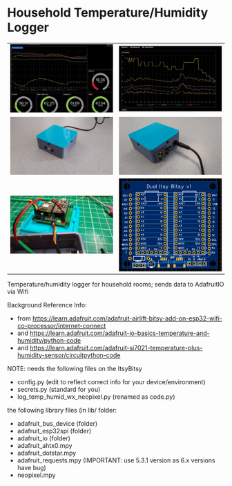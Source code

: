 # Household Temperature/Humidity Logger

<table>
<tr>
<td><img width="420" src="https://github.com/dnkorte/log_temp_humid/blob/master/documentation/sample_dashboard_temps.jpg" alt="sample dashboard showing temperatures from multiple units" /></td>
<td><img width="420" src="https://github.com/dnkorte/log_temp_humid/blob/master/documentation/sample_dashboard_humidities.jpg" alt="sample dashboard showing humidities from multiple units" /></td>
</tr>
<tr>
<td><img width="420" src="https://github.com/dnkorte/log_temp_humid/blob/master/documentation/pic_box_front.jpg" alt="picture of box front showing NeoPixel status light" /></td>
<td><img width="420" src="https://github.com/dnkorte/log_temp_humid/blob/master/documentation/pic_box_back.jpg" alt="pic of box back showing sensor" /></td>
</tr>
<tr>
<td><img width="420" src="https://github.com/dnkorte/log_temp_humid/blob/master/documentation/pic_inside_box.jpg" alt="picture of box innards" /></td>
<td><img width="420" src="https://github.com/dnkorte/log_temp_humid/blob/master/PCB/pcb_render.png" alt="PCB render" /></td>
</tr>
</table>

Temperature/humidity logger for household rooms; sends data to AdafruitIO via Wifi

Background Reference Info:

* from https://learn.adafruit.com/adafruit-airlift-bitsy-add-on-esp32-wifi-co-processor/internet-connect
* and https://learn.adafruit.com/adafruit-io-basics-temperature-and-humidity/python-code 
* and https://learn.adafruit.com/adafruit-si7021-temperature-plus-humidity-sensor/circuitpython-code

NOTE: needs the following files on the ItsyBitsy
* config.py (edit to reflect correct info for your device/environment)
* secrets.py (standard for you)
* log_temp_humid_wx_neopixel.py  (renamed as code.py)

the following library files (in lib/ folder:
* adafruit_bus_device (folder)
* adafruit_esp32spi (folder)
* adafruit_io (folder)
* adafruit_ahtx0.mpy
* adafruit_dotstar.mpy
* adafruit_requests.mpy (IMPORTANT: use 5.3.1 version as 6.x versions have bug)
* neopixel.mpy
    


